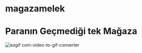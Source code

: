 # magazamelek

<h1>Paranın Geçmediği tek Mağaza</h1>

![ezgif com-video-to-gif-converter](https://github.com/anarchy8/magazamelek/assets/109462101/f1476239-b1b4-4feb-9ac1-9ce6e3efb464)
